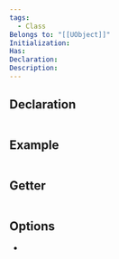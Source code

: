 ```yaml
---
tags:
  - Class
Belongs to: "[[UObject]]"
Initialization: 
Has: 
Declaration: 
Description:
---
```


## Declaration

```cpp

```

## Example

```cpp
```

## Getter

```cpp
```

## Options
- 